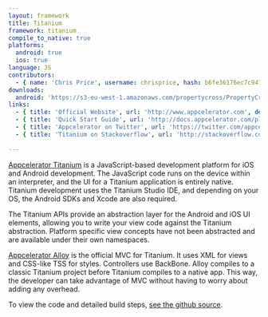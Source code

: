```yaml
---
layout: framework
title: Titanium
framework: titanium
compile_to_native: true
platforms:
  android: true
  ios: true
language: JS
contributors:
  - { name: 'Chris Price', username: chrisprice, hash: b6fe36176ec7c9475374a5cd3b7bef1a }
downloads:
  android: 'https://s3-eu-west-1.amazonaws.com/propertycross/PropertyCross_Titanium.apk'
links:
  - { title: 'Official Website', url: 'http://www.appcelerator.com', description: 'The Appcelerator website hosts lots of useful resources including documentation and the Appcelerator blog.' }
  - { title: 'Quick Start Guide', url: 'http://docs.appcelerator.com/platform/latest/#!/guide/Quick_Start', description: 'A comprehensive quick start guide that is an incredibly useful resource to developers looking to create an app with Titanium.' }
  - { title: 'Appcelerator on Twitter', url: 'https://twitter.com/appcelerator', description: 'Regularly updated with information about releases, features and links to articles.' }
  - { title: 'Titanium on Stackoverflow', url: 'http://stackoverflow.com/questions/tagged/titanium', description: 'A variety of questions and answers related to Titanium development on Stackoverflow.' }
  
---
```


[Appcelerator Titanium](http://www.appcelerator.com/) is a JavaScript-based development platform for iOS and Android development. The JavaScript code runs on the device within an interpreter, and the UI for a Titanium application is entirely native. Titanium development uses the Titanium Studio IDE, and depending on your OS, the Android SDKs and Xcode are also required.

The Titanium APIs provide an abstraction layer for the Android and iOS UI elements, allowing you to write your view code against the Titanium abstraction. Platform specific view concepts have not been abstracted and are available under their own namespaces.

[Appcelerator Alloy](http://www.appcelerator.com/mobile-app-development-products/) is the official MVC for Titanium. It uses XML for views and CSS-like TSS for styles. Controllers use BackBone. Alloy compiles to a classic Titanium project before Titanium compiles to a native app. This way, the developer can take advantage of MVC without having to worry about adding any overhead.


To view the code and detailed build steps, <a href='{{ site.githuburl }}/tree/master/titanium'>see the github source</a>.
